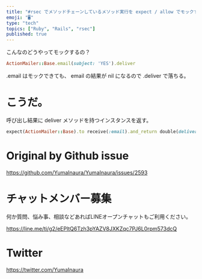 ```yaml
---
title: "#rsec でメソッドチェーンしているメソッド実行を expect / allow でモックする例 ( ActionMailer でのメール"
emoji: "🖥"
type: "tech"
topics: ["Ruby", "Rails", "rsec"]
published: true
---
```


こんなのどうやってモックするの？

```rb
ActionMailer::Base.email(subject: 'YES').deliver
```

.email はモックできても、 email の結果が nil になるので .deliver で落ちる。

# こうだ。

呼び出し結果に deliver メソッドを持つインスタンスを返す。

```rb
expect(ActionMailer::Base).to receive(:email).and_return double(deliver: nil)
```


# Original by Github issue

https://github.com/YumaInaura/YumaInaura/issues/2593








<!-- Update From Qiita API -->

# チャットメンバー募集


何か質問、悩み事、相談などあればLINEオープンチャットもご利用ください。

https://line.me/ti/g2/eEPltQ6Tzh3pYAZV8JXKZqc7PJ6L0rpm573dcQ





# Twitter


https://twitter.com/YumaInaura


<!-- Update From Qiita API -->


